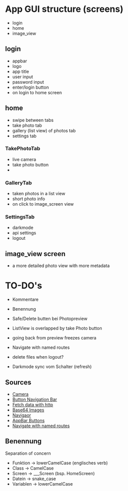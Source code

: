 # App GUI structure (screens)
- login
- home
- image_view

## login
- appbar
- logo
- app title
- user input
- password input
- enter/login button
- on login to home screen 

## home
- swipe between tabs
- take photo tab
- gallery (list view) of photos tab
- settings tab

### TakePhotoTab
- live camera
- take photo button
- 
### GalleryTab
- taken photos in a list view
- short photo info
- on click to image_screen view

### SettingsTab
- darkmode
- api settings
- logout

## image_view screen 
- a more detailed photo view with more metadata

# TO-DO's
- Kommentare
- Benennung
- Safe/Delete butten bei Photopreview
- ListView is overlapped by take Photo button
- going back from preview freezes camera
- Navigate with named routes
- delete files when logout?


- Darkmode sync vom Schalter (refresh)

## Sources
- [Camera](https://medium.com/@fernnandoptr/how-to-use-camera-in-flutter-flutter-camera-package-44defe81d2da)
- [Button Navigation Bar](https://www.fluttercampus.com/guide/77/how-to-set-notched-floating-action-button-in-bottom-navigation-bar/)
- [Fetch data with http](https://docs.flutter.dev/cookbook/networking/fetch-data)
- [Base64 Images](https://www.bezkoder.com/dart-base64-image/)
- [Navigaor](https://stackoverflow.com/questions/59212860/how-can-i-pop-to-specific-screen-in-flutter)
- [AppBar Buttons](https://www.didierboelens.com/2018/04/hint-1-hide-back-arrow-and-use-close-button/)
- [Navigate with named routes](https://docs.flutter.dev/cookbook/navigation/named-routes)

## Benennung

Separation of concern

- Funktion -> lowerCamelCase (englisches verb)
- Class -> CamelCase
- Screen -> ___Screen (bsp. HomeScreen)
- Datein -> snake_case 
- Variablen -> lowerCamelCase